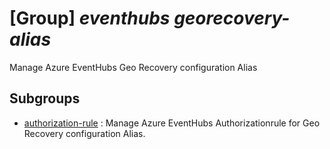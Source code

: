 # [Group] _eventhubs georecovery-alias_

Manage Azure EventHubs Geo Recovery configuration Alias

## Subgroups

- [authorization-rule](/Commands/eventhubs/georecovery-alias/authorization-rule/readme.md)
: Manage Azure EventHubs Authorizationrule for Geo Recovery configuration Alias.
